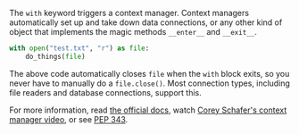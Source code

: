 The `with` keyword triggers a context manager. Context managers automatically set up and take down data connections, or any other kind of object that implements the magic methods `__enter__` and `__exit__`.
```py
with open("test.txt", "r") as file:
    do_things(file)
```
The above code automatically closes `file` when the `with` block exits, so you never have to manually do a `file.close()`. Most connection types, including file readers and database connections, support this.

For more information, read [the official docs](https://docs.python.org/3/reference/compound_stmts.html#with), watch [Corey Schafer\'s context manager video](https://www.youtube.com/watch?v=-aKFBoZpiqA), or see [PEP 343](https://www.python.org/dev/peps/pep-0343/).
